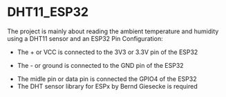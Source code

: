 # DHT11_ESP32
The project is mainly about reading the ambient temperature and humidity using a DHT11 sensor and an ESP32
Pin Configuration:

+ The + or VCC is connected to the 3V3 or 3.3V pin of the ESP32
- The - or ground is connected to the GND pin of the ESP32
+ The midle pin or data pin is connected the GPIO4 of the ESP32
+ The DHT sensor library for ESPx by Bernd Giesecke is required 
